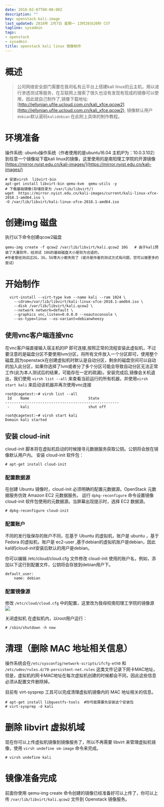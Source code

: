 ```yaml
---
date: 2018-02-07T00:00:00Z
description: ""
key: openstack-kali-image
last_updated: 2018年 2月7日 星期一 13时26分20秒 CST
tagline: sysadmin
tags:
- openstack
- sysadmin
title: openstack kali linux 镜像制作
---
```


# 概述

> 公司网络安全部门需要在我司私有云平台上搭建kali linux的云主机，用以进行渗透测试等服务，在互联网上搜索了很久也没有发现有现成的镜像可以使用，因此就自己制作了,镜像下载地址:[http://jellynian.ufile.ucloud.com.cn/kali_xfce.qcow2](http://jellynian.ufile.ucloud.com.cn/kali_xfce.qcow2), 镜像默认用户`debian`默认密码`kalidebian` 在此附上具体的制作教程。

# 环境准备

操作系统: ubuntu操作系统（作者使用的是ubuntu16.04 主机IP为：10.0.3.102）
到任意一个镜像站下载kali linux的镜像，这里使用的是南阳理工学院的开源镜像
[https://mirror.nyist.edu.cn/kali-images/](https://mirror.nyist.edu.cn/kali-images/)

    # 安装virsh  libvirt-bin
    apt-get install libvirt-bin qemu-kvm  qemu-utils -y
    # 下载基础镜像(存储目录为 /var/lib/libvirt/)
    wget  https://mirror.nyist.edu.cn/kali-images/current/kali-linux-xfce-2018.1-amd64.iso \ 
	-O /var/lib/libvirt/kali-linux-xfce-2018.1-amd64.iso 

   
# 创建img 磁盘
执行以下命令创建qcow2磁盘

	qemu-img create -f qcow2 /var/lib/libvirt/kali.qcow2 10G   # 由于kali预装了大量软件，经测试 10G的基础磁盘大小是较为合适的，
	#作者曾经测试过2G，3G，5G等大小都失败了（或许是作者的测试方式有问题，您可以做更多的尝试）
   
# 开始制作

      virt-install --virt-type kvm --name kali --ram 1024 \
        --cdrom=/var/lib/libvirt/kali-linux-xfce-2018.1-amd64.iso \
        --disk /var/lib/libvirt/kali.qcow2 \
        --network network=default \
        --graphics vnc,listen=0.0.0.0 --noautoconsole \
        --os-type=linux --os-variant=debianwheezy


## 使用vnc客户端连接vnc

在vnc客户端直接输入宿主机的IP 即可连接,按照正常的流程安装此虚拟机，不过要注意的是磁盘分区不要使用lvm分区，将所有文件放入一个分区即可，使用整个磁盘,因为openstack在创建虚拟机时默认是自动分区，剩余的磁盘空间可以自动的加入此分区，如果你选择了lvm或者分了多个分区可能会导致自动分区无法正常工作(此为本人测试后的结果，可能存在一定的疏漏)。安装完成后,镜像会关机退出，我们使用 `virsh list --all` 来查看当前运行的所有机器，并使用`virsh start kali` 来启动该机器并再次使用vnc连接

	root@cagetest:~# virsh list --all
	 Id    Name                           State
	----------------------------------------------------
	 -     kali                           shut off

	root@cagetest:~# virsh start kali
	Domain kali started


## 安装 cloud-init
cloud-init 脚本将在虚拟机启动的时候搜寻元数据服务获取公钥。公钥将会放在镜像默认用户内。
安装 cloud-init 软件包：

    
    # apt-get install cloud-init

### 配置数据源

在创建 Ubuntu 镜像时，cloud-init 必须明确的配置元数据源。OpenStack 元数据服务仿效 Amazon EC2 元数据服务。
运行 `dpkg-reconfigure` 命令设置镜像 cloud-init 软件包使用的元数据源。当屏幕出现提示时，选择 EC2 数据源。

    # dpkg-reconfigure cloud-init

### 配置账户
不同的发行版保存的账户不同，在基于 Ubuntu 的虚拟机，账户是 ubuntu ，基于 Fedora 的虚拟机，账户是 ec2-user ,基于debian的虚拟机账户是debian，因此kali的cloud-init安装后默认的用户是debian。

你可以编辑 /etc/cloud/cloud.cfg 文件修改 cloud-init 使用的账户名，例如，添加以下这行到配置文件，公钥将会存放到debian用户下。

	default_user:
		name: debian

### 配置镜像源
修改 `/etc/cloud/cloud.cfg` 中的配置，这里改为我母校南阳理工学院的镜像源 
![](/img/20180214094419431.png)


 关闭虚拟机
在虚拟机内，以root用户运行：

    # /sbin/shutdown -h now

# 清理（删除 MAC 地址相关信息）

操作系统会在`/etc/sysconfig/network-scripts/ifcfg-eth0` 和 `/etc/udev/rules.d/70-persistent-net.rules` 这类文件记录下网卡MAC地址，但是，虚拟机的网卡MAC地址在每次虚拟机创建的时候都会不同，因此这些信息必须从配置文件删除掉。

目前有 virt-sysprep 工具可以完成清理虚拟机镜像内的 MAC 地址相关的信息。

	# apt-get install libguestfs-tools  #你可能需要先安装这个安装包
    # virt-sysprep -d kali

# 删除 libvirt 虚拟机域

现在你可以上传虚拟机镜像到镜像服务了，所以不再需要 libvirt 来管理虚拟机镜像，使用 `virsh undefine vm-image` 命令来完成。

    # virsh undefine kali

# 镜像准备完成
前面你使用 qemu-img create 命令创建的镜像已经准备好可以上传了，你可以上传 `/var/lib/libvirt/kali.qcow2` 文件到 Openstack 镜像服务。

